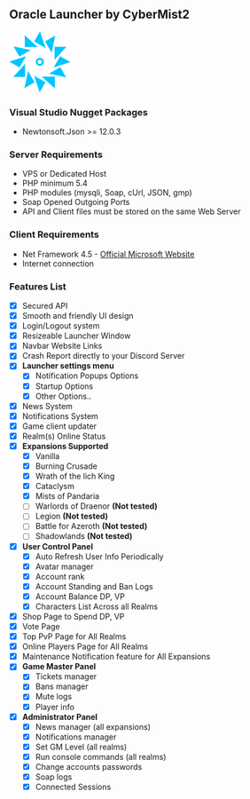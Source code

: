 ## Oracle Launcher by CyberMist2

![Oracle Logo](/github_res/oracle_logo_110x110.png)

### Visual Studio Nugget Packages
  - Newtonsoft.Json >= 12.0.3

### Server Requirements
  - VPS or Dedicated Host
  - PHP minimum 5.4
  - PHP modules (mysqli, Soap, cUrl, JSON, gmp)
  - Soap Opened Outgoing Ports
  - API and Client files must be stored on the same Web Server

### Client Requirements
  - Net Framework 4.5 - [Official Microsoft Website](https://www.microsoft.com/en-us/download/details.aspx?id=30653)
  - Internet connection

### Features List
  - [x] Secured API
  - [x] Smooth and friendly UI design
  - [x] Login/Logout system
  - [x] Resizeable Launcher Window
  - [x] Navbar Website Links
  - [x] Crash Report directly to your Discord Server
  - [x] **Launcher settings menu**
    - [x] Notification Popups Options
    - [x] Startup Options
    - [x] Other Options..
  - [x] News System
  - [x] Notifications System
  - [x] Game client updater
  - [x] Realm(s) Online Status
  - [x] **Expansions Supported**
    - [x] Vanilla
    - [x] Burning Crusade
    - [x] Wrath of the lich King
    - [x] Cataclysm
    - [x] Mists of Pandaria
    - [ ] Warlords of Draenor **(Not tested)**
    - [ ] Legion **(Not tested)**
    - [ ] Battle for Azeroth **(Not tested)**
    - [ ] Shadowlands **(Not tested)**
  - [x] **User Control Panel**
    - [x] Auto Refresh User Info Periodically
    - [x] Avatar manager
    - [x] Account rank
    - [x] Account Standing and Ban Logs
    - [x] Account Balance DP, VP
    - [x] Characters List Across all Realms
  - [x] Shop Page to Spend DP, VP
  - [x] Vote Page
  - [x] Top PvP Page for All Realms
  - [x] Online Players Page for All Realms
  - [x] Maintenance Notification feature for All Expansions
  - [x] **Game Master Panel**
    - [x] Tickets manager
    - [x] Bans manager
    - [x] Mute logs
    - [x] Player info
  - [x] **Administrator Panel**
    - [x] News manager (all expansions)
    - [x] Notifications manager
    - [x] Set GM Level (all realms)
    - [x] Run console commands (all realms)
    - [x] Change accounts passwords
    - [x] Soap logs
    - [x] Connected Sessions
